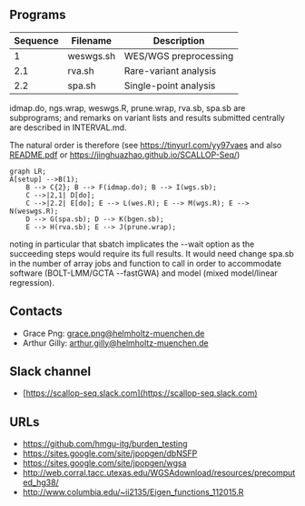 ## Programs

| Sequence | Filename  | Description           |
| ---------|---------- | --------------------- |
| 1        | weswgs.sh | WES/WGS preprocessing |
| 2.1      | rva.sh    | Rare-variant analysis |
| 2.2      | spa.sh    | Single-point analysis |

idmap.do, ngs.wrap, weswgs.R, prune.wrap, rva.sb, spa.sb are subprograms; and remarks on variant lists and results submitted centrally are described in INTERVAL.md.

The natural order is therefore (see https://tinyurl.com/yy97vaes and also [README.pdf](README.pdf) or https://jinghuazhao.github.io/SCALLOP-Seq/)

```mermaid
graph LR;
A[setup] -->B(1);
    B --> C{2}; B --> F(idmap.do); B --> I(wgs.sb);
    C -->|2,1| D[do];
    C -->|2.2| E[do]; E --> L(wes.R); E --> M(wgs.R); E --> N(weswgs.R);
    D --> G(spa.sb); D --> K(bgen.sb);
    E --> H(rva.sb); E --> J(prune.wrap);

```

noting in particular that sbatch implicates the --wait option as the succeeding steps would require its full results. It would need change spa.sb in
the number of array jobs and function to call in order to accommodate software (BOLT-LMM/GCTA --fastGWA) and model (mixed model/linear regression).

## Contacts

* Grace Png: grace.png@helmholtz-muenchen.de
* Arthur Gilly: arthur.gilly@helmholtz-muenchen.de

## Slack channel

* [https://scallop-seq.slack.com](https://scallop-seq.slack.com)

## URLs

* https://github.com/hmgu-itg/burden_testing
* https://sites.google.com/site/jpopgen/dbNSFP
* https://sites.google.com/site/jpopgen/wgsa
* http://web.corral.tacc.utexas.edu/WGSAdownload/resources/precomputed_hg38/
* http://www.columbia.edu/~ii2135/Eigen_functions_112015.R

